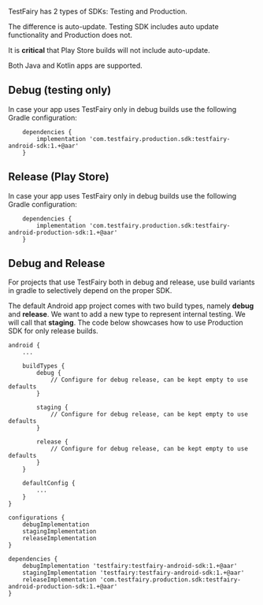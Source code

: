 TestFairy has 2 types of SDKs: Testing and Production.

The difference is auto-update. Testing SDK includes auto update functionality and Production does not.

It is **critical** that Play Store builds will not include auto-update.



Both Java and Kotlin apps are supported.
<!--
[ ![Download](https://api.bintray.com/packages/testfairy/testfairy/testfairy-production/images/download.svg) ](https://bintray.com/testfairy/testfairy/testfairy-production/_latestVersion)
-->

## Debug (testing only)

In case your app uses TestFairy only in debug builds use the following Gradle configuration:

```
    dependencies {
        implementation 'com.testfairy.production.sdk:testfairy-android-sdk:1.+@aar'
    }
```

## Release (Play Store)

In case your app uses TestFairy only in debug builds use the following Gradle configuration:

```
    dependencies {
        implementation 'com.testfairy.production.sdk:testfairy-android-production-sdk:1.+@aar'
    }
```


## Debug and Release

For projects that use TestFairy both in debug and release, use build variants in gradle to selectively depend on the proper SDK.

The default Android app project comes with two build types, namely **debug** and **release**. We want to add a new type to represent internal testing. We will call that **staging**. The code below showcases how to use Production SDK for only release builds.

```
android {
    ...

    buildTypes {
        debug {
            // Configure for debug release, can be kept empty to use defaults
        }

        staging {
            // Configure for debug release, can be kept empty to use defaults
        }

        release {
            // Configure for debug release, can be kept empty to use defaults
        }
    }

    defaultConfig {
        ...
    }
}

configurations {
    debugImplementation
    stagingImplementation
    releaseImplementation
}

dependencies {
    debugImplementation 'testfairy:testfairy-android-sdk:1.+@aar'
    stagingImplementation 'testfairy:testfairy-android-sdk:1.+@aar'
    releaseImplementation 'com.testfairy.production.sdk:testfairy-android-production-sdk:1.+@aar'
}
```
